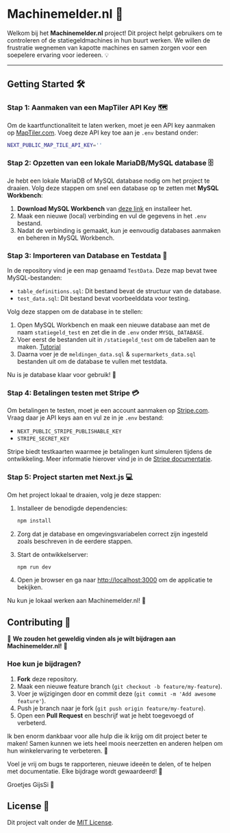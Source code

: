 
# Machinemelder.nl 🚀

Welkom bij het **Machinemelder.nl** project! Dit project helpt gebruikers om te controleren of de statiegeldmachines in hun buurt werken. We willen de frustratie wegnemen van kapotte machines en samen zorgen voor een soepelere ervaring voor iedereen. 💡

---

## Getting Started 🛠️

### Stap 1: Aanmaken van een MapTiler API Key 🗺️

Om de kaartfunctionaliteit te laten werken, moet je een API key aanmaken op [MapTiler.com](https://www.maptiler.com/). Voeg deze API key toe aan je `.env` bestand onder:

```bash
NEXT_PUBLIC_MAP_TILE_API_KEY=''
```

### Stap 2: Opzetten van een lokale MariaDB/MySQL database 🗄️

Je hebt een lokale MariaDB of MySQL database nodig om het project te draaien. Volg deze stappen om snel een database op te zetten met **MySQL Workbench**:

1. **Download MySQL Workbench** van [deze link](https://dev.mysql.com/downloads/workbench/) en installeer het.
2. Maak een nieuwe (local) verbinding en vul de gegevens in het `.env` bestand.
3. Nadat de verbinding is gemaakt, kun je eenvoudig databases aanmaken en beheren in MySQL Workbench.

### Stap 3: Importeren van Database en Testdata 📂

In de repository vind je een map genaamd `TestData`. Deze map bevat twee MySQL-bestanden:

- `table_definitions.sql`: Dit bestand bevat de structuur van de database.
- `test_data.sql`: Dit bestand bevat voorbeelddata voor testing.

Volg deze stappen om de database in te stellen:

1. Open MySQL Workbench en maak een nieuwe database aan met de naam `statiegeld_test` en zet die in de `.env` onder `MYSQL_DATABASE`.
2. Voer eerst de bestanden uit in `/statiegeld_test` om de tabellen aan te maken. [Tutorial](https://stackoverflow.com/a/15885375/11595909)
3. Daarna voer je de `meldingen_data.sql` & `supermarkets_data.sql` bestanden uit om de database te vullen met testdata.

Nu is je database klaar voor gebruik! 🎉

### Stap 4: Betalingen testen met Stripe 💳

Om betalingen te testen, moet je een account aanmaken op [Stripe.com](https://stripe.com/). Vraag daar je API keys aan en vul ze in je `.env` bestand:

- `NEXT_PUBLIC_STRIPE_PUBLISHABLE_KEY`
- `STRIPE_SECRET_KEY`

Stripe biedt testkaarten waarmee je betalingen kunt simuleren tijdens de ontwikkeling. Meer informatie hierover vind je in de [Stripe documentatie](https://stripe.com/docs/testing).

### Stap 5: Project starten met Next.js 💻

Om het project lokaal te draaien, volg je deze stappen:

1. Installeer de benodigde dependencies:
   ```bash
   npm install
   ```

2. Zorg dat je database en omgevingsvariabelen correct zijn ingesteld zoals beschreven in de eerdere stappen.

3. Start de ontwikkelserver:
   ```bash
   npm run dev
   ```

4. Open je browser en ga naar [http://localhost:3000](http://localhost:3000) om de applicatie te bekijken.

Nu kun je lokaal werken aan Machinemelder.nl! 🎉

## Contributing 🤝

🎉 **We zouden het geweldig vinden als je wilt bijdragen aan Machinemelder.nl!** 🎉

### Hoe kun je bijdragen?

1. **Fork** deze repository.
2. Maak een nieuwe feature branch (`git checkout -b feature/my-feature`).
3. Voer je wijzigingen door en commit deze (`git commit -m 'Add awesome feature'`).
4. Push je branch naar je fork (`git push origin feature/my-feature`).
5. Open een **Pull Request** en beschrijf wat je hebt toegevoegd of verbeterd.

Ik ben enorm dankbaar voor alle hulp die ik krijg om dit project beter te maken! Samen kunnen we iets heel moois neerzetten en anderen helpen om hun winkelervaring te verbeteren. 🙏

Voel je vrij om bugs te rapporteren, nieuwe ideeën te delen, of te helpen met documentatie. Elke bijdrage wordt gewaardeerd! 💖

Groetjes 
GijsSi 🚀

## License 📜

Dit project valt onder de [MIT License](LICENSE).
